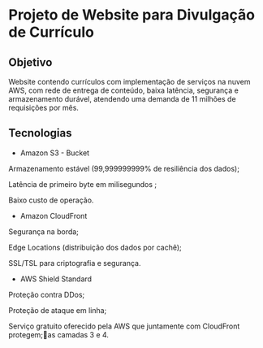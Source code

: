 # Projeto de Website para Divulgação de Currículo

## Objetivo

Website contendo currículos com implementação de serviços na nuvem AWS, com rede de entrega de conteúdo, baixa latência, segurança e armazenamento durável, atendendo uma demanda de 11 milhões de requisições por mês.

## Tecnologias

* Amazon S3 - Bucket
  
Armazenamento estável (99,999999999%  de resiliência dos dados);

Latência de primeiro byte em milisegundos ;

Baixo custo de operação.

* Amazon CloudFront

Segurança na borda;

Edge Locations (distribuição dos dados por cachê);

SSL/TSL para criptografia e segurança.

* AWS Shield Standard

Proteção contra DDos;

Proteção de ataque em linha;

Serviço gratuito oferecido pela AWS que juntamente com CloudFront protegem;as camadas 3 e 4.

